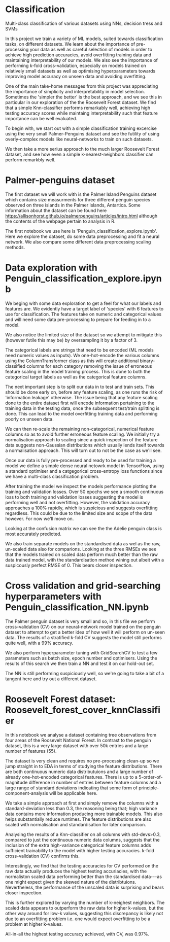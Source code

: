 # Classification
Multi-class classification of various datasets using NNs, decision tress and SVMs

In this project we train a variety of ML models, suited towards classification tasks, on different datasets. We learn about the importance of pre-processing your data as well as careful selection of models in order to achieve high prediction accuracies, avoid overfitting training data and maintaining interpretability of our models. We also see the importance of performing k-fold cross-validation, especially on models trained on relatively small datasets as well as optimising hyperparameters towards improving model accuracy on unseen data and avoiding overfitting.

One of the main take-home messages from this project was appreciating the importance of simplicity and interpretability in model selection. Sometimes the 'simpler the better' is the best approach, and we see this in particular in our exploration of the the Roosevelt Forest dataset. We find that a simple Knn-classifier performs remarkably well, achieving high testing accuracy scores while maintaing interpretability such that feature importance can be well evaluated. 

To begin with, we start out with a simple classification training excercise using the very small Palmer-Penguins dataset and see the futility of using overly-complex models like neural-networks to train on such datasets. 

We then take a more serius approach to the much larger Roosevelt Forest dataset, and see how even a simple k-nearest-neighbors classifier can perform remarkbly well.

# Palmer-penguins dataset
The first dataset we will work with is the Palmer Island Penguins dataset which contains size measurments for three different penguin species observed on three islands in the Palmer Islands, Antartica. Some information about the dataset can be found here
https://allisonhorst.github.io/palmerpenguins/articles/intro.html
although the contents of the webpage pertain to analysis in R. 

The first notebook we use here is 'Penguin_classification_explore.ipynb'. Here we explore the dataset, do some data preprocessing and fit a neural network. We also compare some different data preprocessing scaling methods. 

# Data exploration with Penguin_classification_explore.ipynb
We beging with some data exploration to get a feel for what our labels and features are. We evidently have a target label of 'species' with 6 features to use for classification. The features take on numeric and categorical values and will need some data pre-processing to prepare for feeding in to a model.

We also notice the limited size of the dataset so we attempt to mitigate this (however futile this may be) by oversampling it by a factor of 3. 

The categorical labels are strings that need to be encoded (ML models need numeric values as inputs). We one-hot-encode the various columns using the ColumnTransformer class as this will create additional binary-classified columns for each category removing the issue of erroneous feature scaling in the model training process. This is done to both the categorical target labels as well as the categorical feature columns.

The next important step is to split our data in to test and train sets. This should be done early on, before any feature scaling, as one runs the risk of 'information leakage' otherwise. The issue being that any feature scaling done to the entire dataset first will encode information pertaining to the training data in the testing data, once the subsequent test/train splitting is done. This can lead to the model overfitting training data and performing poorly on unseen data.

We can then re-scale the remaining non-categorical, numerical feature columns so as to avoid further erroneous feature scaling. We initially try a normalisation approach to scaling since a quick inspection of the feature data suggests non-Gaussian distributions which usually lends itself towards a normalisation approach. This will turn out to not be the case as we'll see.

Once our data is fully pre-processed and ready to be used for training a model we define a simple dense neural netowrk model in TensorFlow, using a standard optimiser and a catgegorical cross-entropy loss functions since we have a multi-class classification problem.

After training the model we inspect the models performance plotting the training and validation losses. Over 50 epochs we see a smooth continuous loss to both training and validation losses suggesting the model is performing well and not overfitting. However, the validation accuracy approaches a 100% rapidly, which is suspicious and suggests overfitting regardless. This could be due to the limited size and scope of the data however. For now we'll move on.

Looking at the confusion matrix we can see the the Adelie penguin class is most accurately predicted. 

We also train separate models on the standardised data as wel as the raw, un-scaled data also for comparions. Looking at the three RMSEs we see that the models trained on scaled data perform much better than the raw data trained model, with the standardisation method wining out albeit with a suspicously perfect RMSE of 0. This bears closer inspection.

# Cross validation and grid-searching hyperparameters with Penguin_classification_NN.ipynb

The Palmer penguin dataset is very small and so, in this file we perform cross-validation (CV) on our neural-network model trained on the penguin dataset to attempt to get a better idea of how well it will perform on un-seen data. The results of a stratified k-fold CV suggests the model still performs quite well, with a 99% accuracy. 

We also perform hyperparameter tuning with GridSearchCV to test a few parameters such as batch size, epoch number and optimisers. Using the results of this search we then train a NN and test it on our hold-out set. 

The NN is still performing suspiciously well, so we're going to take a bit of a tangent here and try out a different dataset.

# Roosevelt Forest dataset: Roosevelt_forest_cover_knnClassifier
In this notebook we analyse a dataset containing tree observations from four areas of the Roosevelt National Forest. In contrast to the penguin dataset,
this is a very large dataset with over 50k entries and a large number of features (55). 

The dataset is very clean and requires no pre-processing clean-up so we jump straight in to EDA in terms of studying the feature distributions. There are both continuous numeric data distributuions and a large number of already one-hot-encoded categorical features. There is up to a 5-order-of-magnitude difference in number of entries between feature columns and a large range of standard deviations indicating that some form of principle-component-analysis will be applicable here.

We take a simple approach at first and simply remove the columns with a standard-deviation less than 0.3, the reasoning being that; high variance data contains more information producing more trainable models. This also helps substantially reduce runtimes. The feature distributions are also scaled with normalisation and standardisation for later comparison.

Analysing the results of a Knn-classifier on all columns with std-devs>0.3, compared to just the continuous numeric data columns, suggests that the inclusion of the extra high-variance categorical feature columns adds sufficient trainability to the model with higher testing accuracies. k-fold cross-validation (CV) confirms this.

Interestingly, we find that the testing accuracies for CV performed on the raw data actually produces the highest testing accuriacies, with the normaliston scaled data performing better than the standardised data---as one might expect given the skewed nature of the distribtuions. Nevertheless, the performance of the unscaled data is surprising and bears closer inspection. 

This is further explored by varying the number of k-neighest neighbors. The scaled data appears to outperform the raw data for higher k-values, but the other way around for low-k values, suggesting this discrepancy is likely not due to an overfitting problem i.e. one would expect overfitting to be a problem at higher k-values.

All-in-all the highest testing accuracy achieved, with CV, was 0.97%.
